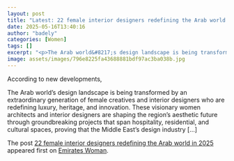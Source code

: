 ```yaml
---
layout: post
title: "Latest: 22 female interior designers redefining the Arab world in 2025"
date: 2025-05-16T13:40:16
author: "badely"
categories: [Women]
tags: []
excerpt: "<p>The Arab world&#8217;s design landscape is being transformed by an extraordinary generation of female creatives and interior designers who are rede"
image: assets/images/796e8225fa43688881bdf97ac3ba038b.jpg
---
```


According to new developments, <p>The Arab world&#8217;s design landscape is being transformed by an extraordinary generation of female creatives and interior designers who are redefining luxury, heritage, and innovation. These visionary women architects and interior designers are shaping the region&#8217;s aesthetic future through groundbreaking projects that span hospitality, residential, and cultural spaces, proving that the Middle East&#8217;s design industry [&#8230;]</p>
<p>The post <a href="https://emirateswoman.com/female-interior-designers-middle-eastern-2025/" rel="nofollow">22 female interior designers redefining the Arab world in 2025</a> appeared first on <a href="https://emirateswoman.com" rel="nofollow">Emirates Woman</a>.</p>

